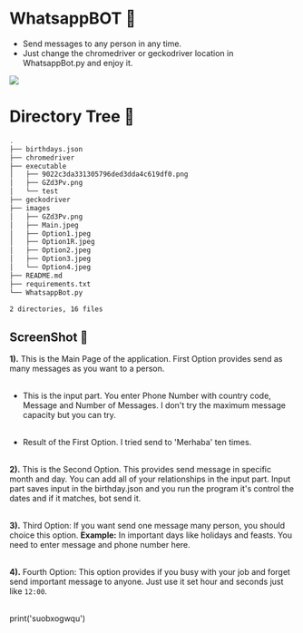 # WhatsappBOT :robot:
 - Send messages to any person in any time.
 - Just change the chromedriver or geckodriver location in WhatsappBot.py and enjoy it.
 
 [![](https://camo.githubusercontent.com/2fb0723ef80f8d87a51218680e209c66f213edf8/68747470733a2f2f666f7274686562616467652e636f6d2f696d616765732f6261646765732f6d6164652d776974682d707974686f6e2e737667)](https://python.org)
 
# Directory Tree :cactus:
```bash
.
├── birthdays.json
├── chromedriver
├── executable
│   ├── 9022c3da331305796ded3dda4c619df0.png
│   ├── GZd3Pv.png
│   └── test
├── geckodriver
├── images
│   ├── GZd3Pv.png
│   ├── Main.jpeg
│   ├── Option1.jpeg
│   ├── Option1R.jpeg
│   ├── Option2.jpeg
│   ├── Option3.jpeg
│   └── Option4.jpeg
├── README.md
├── requirements.txt
└── WhatsappBot.py

2 directories, 16 files
```
 
## ScreenShot :camera_flash:

**1).** This is the Main Page of the application. First Option provides send as many messages as you want to a person. <br><br>


 - This is the input part. You enter Phone Number with country code, Message and Number of Messages. I don't try the maximum message capacity but you can try.  <br><br>


 - Result of the First Option. I tried send to 'Merhaba' ten times. <br><br>


**2).** This is the Second Option. This provides send message in specific month and day. You can add all of your relationships in the input part. Input part saves input in the birthday.json and you run the program it's control the dates and if it matches, bot send it.  <br><br>


**3).** Third Option: If you want send one message many person, you should choice this option. **Example:** In important days like holidays and feasts. You need to enter message and phone number here.  <br><br>


**4).** Fourth Option: This option provides if you busy with your job and forget send important message to anyone. Just use it set hour and seconds just like `12:00`.   <br><br>







print('suobxogwqu')